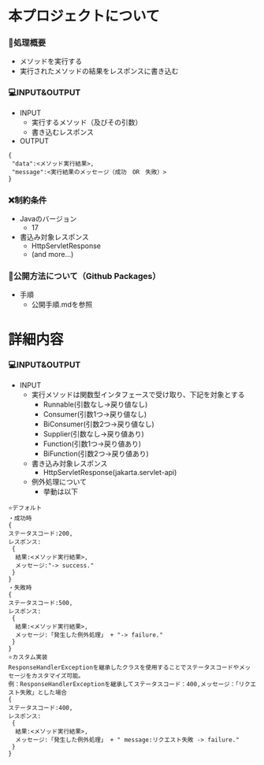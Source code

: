 # 本プロジェクトについて
### 📖処理概要
* メソッドを実行する
* 実行されたメソッドの結果をレスポンスに書き込む
### 💻INPUT&OUTPUT
* INPUT
  * 実行するメソッド（及びその引数）
  * 書き込むレスポンス
* OUTPUT
```
{
 "data":<メソッド実行結果>,
 "message":<実行結果のメッセージ（成功　OR　失敗）>
}
```
### ❌制約条件
* Javaのバージョン
  * 17
* 書込み対象レスポンス
  * HttpServletResponse
  * (and more...)
### 🎁公開方法について（Github Packages）
* 手順
  * 公開手順.mdを参照

# 詳細内容
### 💻INPUT&OUTPUT
* INPUT
  * 実行メソッドは関数型インタフェースで受け取り、下記を対象とする
    * Runnable(引数なし→戻り値なし)
    * Consumer(引数1つ→戻り値なし)
    * BiConsumer(引数2つ→戻り値なし)
    * Supplier(引数なし→戻り値あり)
    * Function(引数1つ→戻り値あり)
    * BiFunction(引数2つ→戻り値あり)
  * 書き込み対象レスポンス
    * HttpServletResponse(jakarta.servlet-api)
  * 例外処理について
    * 挙動は以下
```
⭐️デフォルト
・成功時
{
ステータスコード:200,
レスポンス:
 {
  結果:<メソッド実行結果>,
  メッセージ:"-> success."
 }
}
・失敗時
{
ステータスコード:500,
レスポンス:
 {
  結果:<メソッド実行結果>,
  メッセージ:「発生した例外処理」 + "-> failure."
 }
}
⭐️カスタム実装
ResponseHandlerExceptionを継承したクラスを使用することでステータスコードやメッセージをカスタマイズ可能。
例：ResponseHandlerExceptionを継承してステータスコード：400,メッセージ：「リクエスト失敗」とした場合
{
ステータスコード:400,
レスポンス:
 {
  結果:<メソッド実行結果>,
  メッセージ:「発生した例外処理」 + " message:リクエスト失敗 -> failure."
 }
}
```

